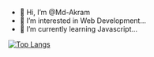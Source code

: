 - 👋 Hi, I’m @Md-Akram
- 👀 I’m interested in Web Development...
- 🌱 I’m currently learning Javascript...

[![Top Langs](https://github-readme-stats.vercel.app/api/top-langs/?username=Md-Akram)](https://github.com/anuraghazra/github-readme-stats)


<!---
Md-Akram/Md-Akram is a ✨ special ✨ repository because its `README.md` (this file) appears on your GitHub profile.
You can click the Preview link to take a look at your changes.
--->
